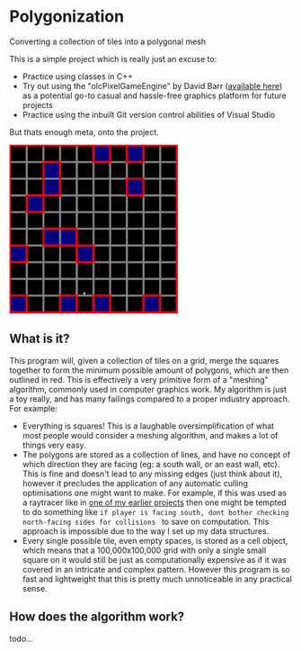 # Polygonization
Converting a collection of tiles into a polygonal mesh

This is a simple project which is really just an excuse to:
 - Practice using classes in C++
 - Try out using the "olcPixelGameEngine" by David Barr ([available here](https://github.com/OneLoneCoder/olcPixelGameEngine)) as a potential go-to casual and hassle-free graphics platform for future projects
 - Practice using the inbuilt Git version control abilities of Visual Studio

But thats enough meta, onto the project.

<img src="polygonization_demo.gif" width=300 height=300>

What is it?
------

This program will, given a collection of tiles on a grid, merge the squares together to form the minimum possible amount of polygons, which are then outlined in red. This is effectively a very primitive form of a "meshing" algorithm, commonly used in computer graphics work. My algorithm is just a toy really, and has many failings compared to a proper industry approach.
For example:
 - Everything is squares! This is a laughable oversimplification of what most people would consider a meshing algorithm, and makes a lot of things very easy.
 - The polygons are stored as a collection of lines, and have no concept of which direction they are facing (eg: a south wall, or an east wall, etc). This is fine and doesn't lead to any missing edges (just think about it), however it precludes the application of any automatic culling optimisations one might want to make. For example, if this was used as a raytracer like in [one of my earlier projects](https://github.com/Antiochian/2D-shadow-casting) then one might be tempted to do something like ```if player is facing south, dont bother checking north-facing sides for collisions ``` to save on computation. This approach is impossible due to the way I set up my data structures.
 - Every single possible tile, even empty spaces, is stored as a cell object, which means that a 100,000x100,000 grid with only a single small square on it would still be just as computationally expensive as if it was covered in an intricate and complex pattern. However this program is so fast and lightweight that this is pretty much unnoticeable in any practical sense.


How does the algorithm work?
-----

todo...
